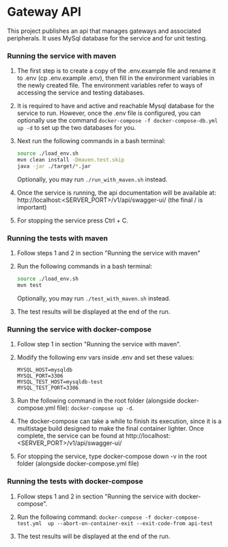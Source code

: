 # Gateway API
This project publishes an api that manages gateways and associated peripherals. 
It uses MySql database for the service and for unit testing.

### Running the service with maven

1. The first step is to create a copy of the .env.example file 
and rename it to .env (cp .env.example .env), then fill in the 
environment variables in the newly created file. The environment 
variables refer to ways of accessing the service and testing databases. 
   

2. It is required to have and active and reachable Mysql database for the service
to run. However, once the .env file is configured,
you can optionally use the command `docker-compose -f docker-compose-db.yml up -d`
to set up the two databases for you.
   

3. Next run the following commands in a bash terminal:
    ```bash 
    source ./load_env.sh
    mvn clean install -Dmaven.test.skip
    java -jar ./target/*.jar
    ```
   Optionally, you may run `./run_with_maven.sh` instead. 


4. Once the service is running, the api documentation will be available at: 
http://localhost:<SERVER_PORT>/v1/api/swagger-ui/ (the final / is important)
   
5. For stopping the service press Ctrl + C.

### Running the tests with maven

1. Follow steps 1 and 2 in section "Running the service with maven"

2. Run the following commands in a bash terminal:
    ```bash 
    source ./load_env.sh
    mvn test
    ```
   Optionally, you may run `./test_with_maven.sh` instead. 
   
3. The test results will be displayed at the end of the run. 

### Running the service with docker-compose

1. Follow step 1 in section "Running the service with maven".

2. Modify the following env vars inside .env and set these values:
   ```
   MYSQL_HOST=mysqldb
   MYSQL_PORT=3306
   MYSQL_TEST_HOST=mysqldb-test
   MYSQL_TEST_PORT=3306
   ```

2. Run the following command in the root folder (alongside docker-compose.yml file): 
   `docker-compose up -d`. 

3. The docker-compose can take a while to finish its execution, 
   since it is a multistage build designed to make the final container 
   lighter. Once complete, the service can be found at 
   http://localhost:<SERVER_PORT>/v1/api/swagger-ui/
   
4. For stopping the service, type docker-compose down -v in the root folder 
   (alongside docker-compose.yml file)

### Running the tests with docker-compose

1. Follow steps 1 and 2 in section "Running the service with docker-compose".

2. Run the following command: `docker-compose -f docker-compose-test.yml 
   up --abort-on-container-exit --exit-code-from api-test`

3. The test results will be displayed at the end of the run. 